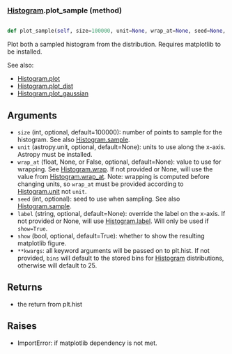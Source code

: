 ### [Histogram](Histogram.md).plot_sample (method)


```py

def plot_sample(self, size=100000, unit=None, wrap_at=None, seed=None, label=None, show=False, **kwargs)

```



Plot both a sampled histogram from the distribution.  Requires
matplotlib to be installed.

See also:

* [Histogram.plot](Histogram.plot.md)
* [Histogram.plot_dist](Histogram.plot_dist.md)
* [Histogram.plot_gaussian](Histogram.plot_gaussian.md)

Arguments
-----------
* `size` (int, optional, default=100000): number of points to sample for
    the histogram.  See also [Histogram.sample](Histogram.sample.md).
* `unit` (astropy.unit, optional, default=None): units to use along
    the x-axis.  Astropy must be installed.
* `wrap_at` (float, None, or False, optional, default=None): value to
    use for wrapping.  See [Histogram.wrap](Histogram.wrap.md).  If not provided or None,
    will use the value from [Histogram.wrap_at](Histogram.wrap_at.md).  Note: wrapping is
    computed before changing units, so `wrap_at` must be provided
    according to [Histogram.unit](Histogram.unit.md) not `unit`.
* `seed` (int, optional): seed to use when sampling.  See also
    [Histogram.sample](Histogram.sample.md).
* `label` (string, optional, default=None): override the label on the
    x-axis.  If not provided or None, will use [Histogram.label](Histogram.label.md).  Will
    only be used if `show=True`.
* `show` (bool, optional, default=True): whether to show the resulting
    matplotlib figure.
* `**kwargs`: all keyword arguments will be passed on to plt.hist.  If
    not provided, `bins` will default to the stored bins for [Histogram](Histogram.md)
    distributions, otherwise will default to 25.

Returns
--------
* the return from plt.hist

Raises
--------
* ImportError: if matplotlib dependency is not met.

